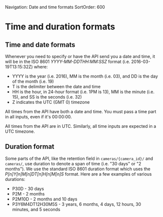 Navigation: Date and time formats
SortOrder: 600

# Time and duration formats

## Time and date formats

Whenever you need to specify or have the API send you a date and time, it will be in the ISO 8601
_YYYY-MM-DDTHH:MM:SSZ_ format (i.e. 2016-03-19T13:15:32Z) where:

* YYYY is the year (i.e. 2016), MM is the month (i.e. 03), and DD is the day of the month (i.e. 19)
* T is the delimiter between the date and time
* HH is the hour, in 24-hour format (i.e. 1PM is 13), MM is the minute (i.e. 15), and SS is the seconds (i.e. 32)
* Z indicates the UTC (GMT 0) timezone

All times from the API have both a date and time. You must pass a time part in all inputs, even if it's 00:00:00.

All times from the API are in UTC. Similarly, all time inputs are expected in a UTC timezone.

## Duration format

Some parts of the API, like the retention field in `cameras/{camera_id}/` and `cameras/`, use duration to denote a
span of time (i.e. "30 days" or "2 months"). We use the standard ISO 8601 duration format which uses the
_P[n]Y[n]M[n]DT[n]H[n]M[n]S_ format. Here are a few examples of various durations:

* P30D - 30 days
* P2M - 2 months
* P2M10D - 2 months and 10 days
* P3Y6M4DT12H30M5S - 3 years, 6 months, 4 days, 12 hours, 30 minutes, and 5 seconds
